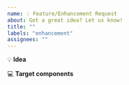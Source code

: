 ```yaml
---
name: 💡 Feature/Enhancement Request
about: Got a great idea? Let us know!
title: ""
labels: "enhancement"
assignees: ""
---
```


<!--

Before you submit, consider asking on Discord/Matrix instead. You'll usually get an answer
sooner, and there are more people there to help!

- Discord: https://discord.gg/cT7ECsZj9w
- Matrix: https://matrix.to/#/#ntfy:matrix.org / https://matrix.to/#/#ntfy-space:matrix.org

-->

:bulb: **Idea**

<!-- Share your thoughts; try to be detailed if you can -->

:computer: **Target components**

<!-- Where should this feature/enhancement be added? -->
<!-- e.g. ntfy server, Android app, iOS app, web app -->
